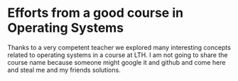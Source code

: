 # Efforts from a good course in Operating Systems 

Thanks to a very competent teacher we explored many interesting concepts
related to operating systems in a course at LTH. I am not going to 
share the course name because someone might google it and github 
and come here and steal me and my friends solutions. 